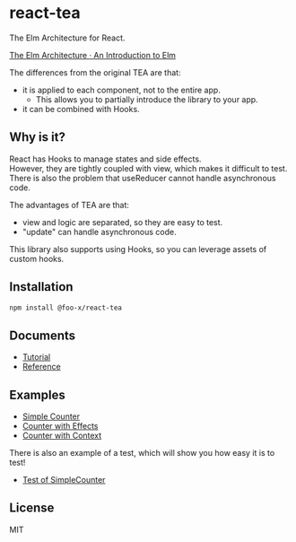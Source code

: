 # react-tea

The Elm Architecture for React.

[The Elm Architecture · An Introduction to Elm](https://guide.elm-lang.org/architecture/)

The differences from the original TEA are that:

- it is applied to each component, not to the entire app.
    - This allows you to partially introduce the library to your app.
- it can be combined with Hooks.


## Why is it?

React has Hooks to manage states and side effects.  
However, they are tightly coupled with view, which makes it difficult to test.  
There is also the problem that useReducer cannot handle asynchronous code.

The advantages of TEA are that:

- view and logic are separated, so they are easy to test.
- "update" can handle asynchronous code.

This library also supports using Hooks, so you can leverage assets of custom hooks.


## Installation

```sh
npm install @foo-x/react-tea
```


## Documents

- [Tutorial](./doc/Tutorial.md)
- [Reference](./doc/Reference.md)


## Examples

- [Simple Counter](./example/src/SimpleCounter.tsx)
- [Counter with Effects](./example/src/CounterWithEffects.tsx)
- [Counter with Context](./example/src/CounterWithContext.tsx)

There is also an example of a test, which will show you how easy it is to test!

- [Test of SimpleCounter](./example/src/SimpleCounter.test.tsx)


## License

MIT
